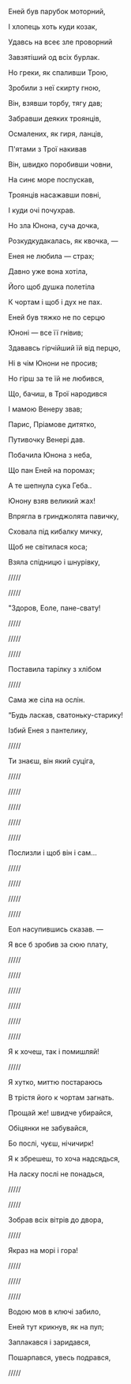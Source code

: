 ﻿Еней був парубок моторний,

І хлопець хоть куди козак,

Удавсь на всеє зле проворний

Завзятіший од всіх бурлак.

Но греки, як спаливши Трою,

Зробили з неї скирту гною,

Він, взявши торбу, тягу дав;

Забравши деяких троянців,

Осмалених, як гиря, ланців,

П'ятами з Трої накивав

Він, швидко поробивши човни,

На синє море поспускав,

Троянців насажавши повні,

І куди очі почухрав.

Но зла Юнона, суча дочка,

Розкудкудакалась, як квочка, —

Енея не любила — страх;

Давно уже вона хотіла,

Його щоб душка полетіла

К чортам і щоб і дух не пах.

Еней був тяжко не по серцю

Юноні — все її гнівив;

Здававсь гірчійший їй від перцю,

Ні в чім Юнони не просив;

Но гірш за те їй не любився,

Що, бачиш, в Трої народився

І мамою Венеру звав;

Парис, Пріамове дитятко,



Путивочку Венері дав.

Побачила Юнона з неба,

Що пан Еней на поромах;



А те шепнула сука Геба..

Юнону взяв великий жах!

Впрягла в гринджолята павичку,

Сховала під кибалку мичку,

Щоб не світилася коса;

Взяла спідницю і шнурівку,

/////

/////

"Здоров, Еоле, пане-свату!

/////

/////

/////

Поставила тарілку з хлібом

/////

Сама же сіла на ослін.

“Будь ласкав, сватоньку-старику!

Ізбий Енея з пантелику,

/////

Ти знаєш, він який суціга,

/////

/////

/////

/////

/////

Послизли і щоб він і сам…

/////

/////

/////

/////

Еол насупившись сказав. —

Я все б зробив за сюю плату,

/////

/////

/////

/////

/////

/////

Я к хочеш, так і помишляй!

/////

Я хутко, миттю постараюсь

В трістя його к чортам загнать.

Прощай же! швидче убирайся,

Обіцянки не забувайся,

Бо послі, чуєш, нічичирк!

Я к збрешеш, то хоча надсядься,

На ласку послі не понадься,

/////

/////

Зобрав всіх вітрів до двора,

/////

Якраз на морі і гора!

/////

/////

/////

Водою мов в ключі забило,

Еней тут крикнув, як на пуп;

Заплакався і заридався,

Пошарпався, увесь подрався,

/////